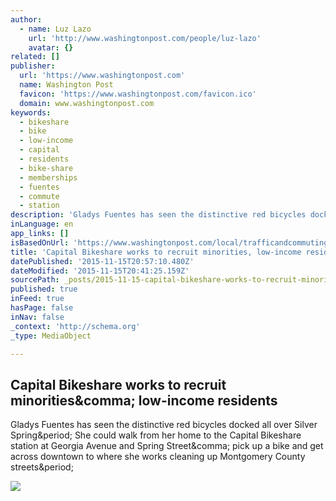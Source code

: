 ```yaml
---
author:
  - name: Luz Lazo
    url: 'http://www.washingtonpost.com/people/luz-lazo'
    avatar: {}
related: []
publisher:
  url: 'https://www.washingtonpost.com'
  name: Washington Post
  favicon: 'https://www.washingtonpost.com/favicon.ico'
  domain: www.washingtonpost.com
keywords:
  - bikeshare
  - bike
  - low-income
  - capital
  - residents
  - bike-share
  - memberships
  - fuentes
  - commute
  - station
description: 'Gladys Fuentes has seen the distinctive red bicycles docked all over Silver Spring. She could walk from her home to the Capital Bikeshare station at Georgia Avenue and Spring Street, pick up a bike and get across downtown to where she works cleaning up Montgomery County streets.'
inLanguage: en
app_links: []
isBasedOnUrl: 'https://www.washingtonpost.com/local/trafficandcommuting/capital-bikeshare-works-to-recruit-minorities-and-low-income-residents/2014/06/28/d36eda68-fbad-11e3-932c-0a55b81f48ce_story.html'
title: 'Capital Bikeshare works to recruit minorities, low-income residents'
datePublished: '2015-11-15T20:57:10.480Z'
dateModified: '2015-11-15T20:41:25.159Z'
sourcePath: _posts/2015-11-15-capital-bikeshare-works-to-recruit-minorities-low-income-re.md
published: true
inFeed: true
hasPage: false
inNav: false
_context: 'http://schema.org'
_type: MediaObject

---
```

<article style=""><h1>Capital Bikeshare works to recruit minorities&amp;comma; low-income residents</h1><p>Gladys Fuentes has seen the distinctive red bicycles docked all over Silver Spring&amp;period; She could walk from her home to the Capital Bikeshare station at Georgia Avenue and Spring Street&amp;comma; pick up a bike and get across downtown to where she works cleaning up Montgomery County streets&amp;period;</p><img src="https://img.washingtonpost.com/rw/2010-2019/WashingtonPost/2014/06/27/Local/Images/MOCOBIKES0041403898970.jpg" /></article>